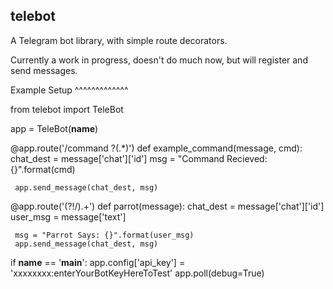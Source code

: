 telebot
-------

A Telegram bot library, with simple route decorators.

Currently a work in progress, doesn't do much now, but will register and send messages.

Example Setup
^^^^^^^^^^^^^

 from telebot import TeleBot
 
 app = TeleBot(__name__)
 
 
 @app.route('/command ?(.*)')
 def example_command(message, cmd):
     chat_dest = message['chat']['id']
     msg = "Command Recieved: {}".format(cmd)
 
     app.send_message(chat_dest, msg)
 
 
 @app.route('(?!/).+')
 def parrot(message):
     chat_dest = message['chat']['id']
     user_msg = message['text']
 
     msg = "Parrot Says: {}".format(user_msg)
     app.send_message(chat_dest, msg)
 
 
 if __name__ == '__main__':
     app.config['api_key'] = 'xxxxxxxx:enterYourBotKeyHereToTest'
     app.poll(debug=True)

